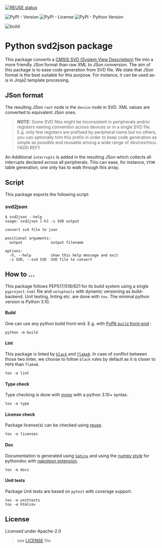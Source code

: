 <!--
SPDX-FileCopyrightText: 2024 Ledger SAS
SPDX-License-Identifier: Apache-2.0
-->

[![REUSE status](https://api.reuse.software/badge/github.com/outpost-os/python-svd2json)](https://api.reuse.software/info/github.com/outpost-os/python-Rsvd2json)

![PyPI - Version](https://img.shields.io/pypi/v/svd2json)
![PyPI - License](https://img.shields.io/pypi/l/svd2json)
![PyPI - Python Version](https://img.shields.io/pypi/pyversions/svd2json)

![build](https://github.com/outpost-os/python-svd2json/actions/workflows/main.yml/badge.svg)


# Python svd2json package

This package converts a [CMSIS SVD (System View Description)](https://arm-software.github.io/CMSIS_5/SVD/html/index.html) file into a more friendly JSon format than raw XML to JSon conversion.
The aim of this package is to ease code generation from SVD file. We state that JSon format is the
best suitable for this purpose. For instance, it can be used as-is in Jinja2 template processing.

## JSon format

The resulting JSon `root` node is the `device` node in SVD.
XML values are converted to equivalent JSon ones.

> **_NOTE:_** Some SVD files might be inconsistent in peripherals and/or registers naming convention across devices or in a single SVD file. E.g. only few registers are prefixed by peripheral name but no others, you can optionally trim this prefix in order to keep code generation as simple as possible and reusable among a wide range of devices/mcu. !!ADD REF!!

An Additional `interrupts` is added in the resulting JSon which collects all interrupts declared across all peripherals. This can ease, for instance, `VTOR` table generation, one only has to walk through this array.

## Script
This package exports the following script:
### svd2json
```console
$ svd2json --help
usage: svd2json [-h] -s SVD output

convert svd file to json

positional arguments:
  output             output filename

options:
  -h, --help         show this help message and exit
  -s SVD, --svd SVD  SVD file to convert
```

## How to ...
This package follows PEP517/518/621 for its build system using a single `pyproject.toml` file and `setuptools` with dynamic versioning as build-backend. Unit testing, linting etc. are done with `tox`.
The minimal python version is Python 3.10.

#### Build
One can use any python build front-end. E.g. with [PyPA `build` front-end](https://github.com/pypa/build) :

```console
python -m build
```

#### Lint
This package is linted by [`black`](https://black.readthedocs.io/en/stable/) and [`flake8`](https://flake8.pycqa.org/en/latest/). In case of conflict between those two linter, we choose to follow `black` rules by default as it is closer to `PEP8` than `flake8`.

```console
tox -e lint
```

#### Type check
Type checking is done with [mypy](https://mypy-lang.org/) with a python 3.10+ syntax.

```console
tox -e type
```

#### License check
Package license(s) can be checked using [reuse](https://reuse.software/).

```
tox -e licenses
```

#### Doc
Documentation is generated using [`Sphinx`](https://www.sphinx-doc.org/en/master/index.html) and using
the [numpy style](https://numpydoc.readthedocs.io/en/latest/format.html) for pythondoc with [napoleon extension](https://www.sphinx-doc.org/en/master/usage/extensions/napoleon.html).

```console
tox -e docs
```

#### Unit tests
Package Unit tests are based on `pytest` with coverage support.

```console
tox -e unittests
tox -e htmlcov
```

## License
Licensed under Apache-2.0

> see [LICENSE](LICENSES/Apache-2.0.txt) file

